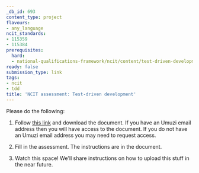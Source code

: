 ```yaml
---
_db_id: 693
content_type: project
flavours:
- any_language
ncit_standards:
- 115359
- 115384
prerequisites:
  hard:
  - national-qualifications-framework/ncit/content/test-driven-development
ready: false
submission_type: link
tags:
- ncit
- tdd
title: 'NCIT assessment: Test-driven development'
---
```


Please do the following:

1. Follow [this link](https://drive.google.com/file/d/1DAkMKMgKArTxYaJNEtnERH1QSepZfMgi/view?usp=sharing) and download the document. If you have an Umuzi email address then you will have access to the document. If you do not have an Umuzi email address you may need to request access.

2. Fill in the assessment. The instructions are in the document. 
   
3. Watch this space! We'll share instructions on how to upload this stuff in the near future.